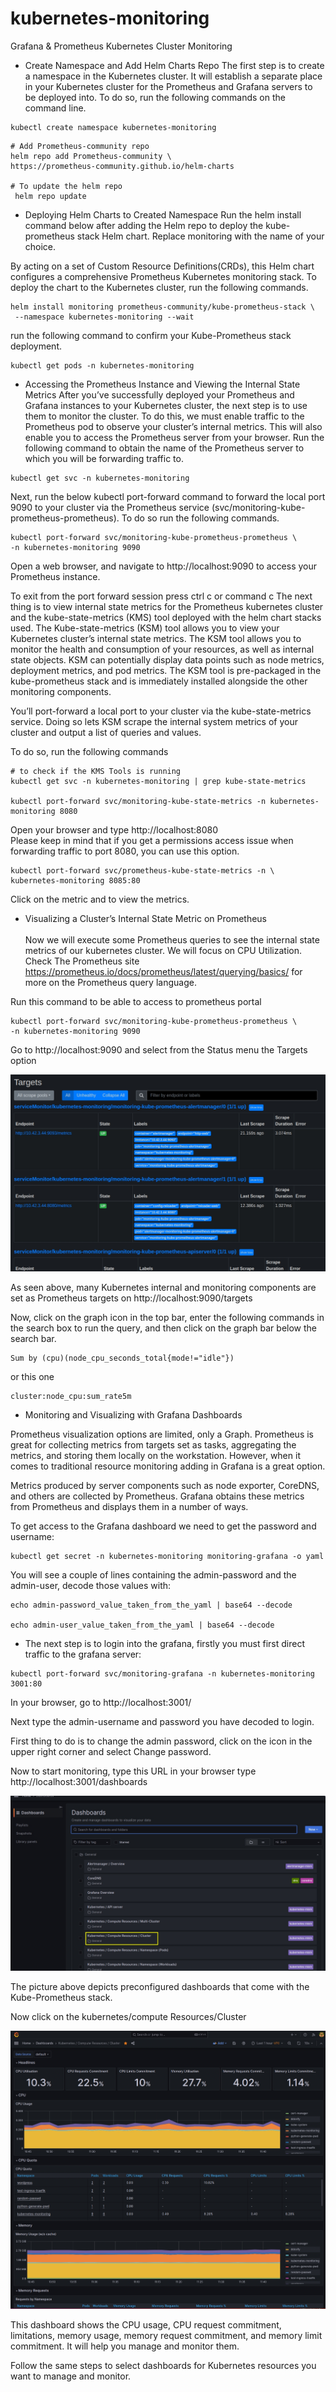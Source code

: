 # kubernetes-monitoring
Grafana &amp; Prometheus Kubernetes Cluster Monitoring

* Create Namespace and Add Helm Charts Repo
The first step is to create a namespace in the Kubernetes cluster. It will establish a separate place in your Kubernetes cluster for the Prometheus and Grafana servers to be deployed into. To do so, run the following commands on the command line.
```bazaar
kubectl create namespace kubernetes-monitoring  
```
```bazaar
# Add Prometheus-community repo
helm repo add Prometheus-community \
https://prometheus-community.github.io/helm-charts

# To update the helm repo 
 helm repo update
```

* Deploying Helm Charts to Created Namespace
Run the helm install command below after adding the Helm repo to deploy the kube-prometheus stack Helm chart. Replace monitoring with the name of your choice.

By acting on a set of Custom Resource Definitions(CRDs), this Helm chart configures a comprehensive Prometheus Kubernetes monitoring stack. To deploy the chart to the Kubernetes cluster, run the following commands.

```bazaar
helm install monitoring prometheus-community/kube-prometheus-stack \
 --namespace kubernetes-monitoring --wait
```

run the following command to confirm your Kube-Prometheus stack deployment.
```bazaar
kubectl get pods -n kubernetes-monitoring
```

* Accessing the Prometheus Instance and Viewing the Internal State Metrics
After you’ve successfully deployed your Prometheus and Grafana instances to your Kubernetes cluster, the next step is to use them to monitor the cluster. To do this, we must enable traffic to the Prometheus pod to observe your cluster’s internal metrics. This will also enable you to access the Prometheus server from your browser. Run the following command to obtain the name of the Prometheus server to which you will be forwarding traffic to.

```bazaar
kubectl get svc -n kubernetes-monitoring
```

Next, run the below kubectl port-forward command to forward the local port 9090 to your cluster via the Prometheus service (svc/monitoring-kube-prometheus-prometheus). To do so run the following commands.

```bazaar
kubectl port-forward svc/monitoring-kube-prometheus-prometheus \
-n kubernetes-monitoring 9090
```

Open a web browser, and navigate to http://localhost:9090 to access your Prometheus instance.

To exit from the port forward session press ctrl c or command c The next thing is to view internal state metrics for the Prometheus kubernetes cluster and the kube-state-metrics (KMS) tool deployed with the helm chart stacks used. The Kube-state-metrics (KSM) tool allows you to view your Kubernetes cluster’s internal state metrics. The KSM tool allows you to monitor the health and consumption of your resources, as well as internal state objects. KSM can potentially display data points such as node metrics, deployment metrics, and pod metrics. The KSM tool is pre-packaged in the kube-prometheus stack and is immediately installed alongside the other monitoring components.

You’ll port-forward a local port to your cluster via the kube-state-metrics service. Doing so lets KSM scrape the internal system metrics of your cluster and output a list of queries and values.

To do so, run the following commands
```bazaar
# to check if the KMS Tools is running 
kubectl get svc -n kubernetes-monitoring | grep kube-state-metrics

kubectl port-forward svc/monitoring-kube-state-metrics -n kubernetes-monitoring 8080 
```

Open your browser and type http://localhost:8080 <br/>
Please keep in mind that if you get a permissions access issue when forwarding traffic to port 8080, you can use this option.
```bazaar
kubectl port-forward svc/prometheus-kube-state-metrics -n \
kubernetes-monitoring 8085:80 
```

Click on the metric and to view the metrics.

* Visualizing a Cluster’s Internal State Metric on Prometheus<br/><br/>
Now we will execute some Prometheus queries to see the internal state metrics of our kubernetes cluster. We will focus on CPU Utilization. Check The Prometheus site https://prometheus.io/docs/prometheus/latest/querying/basics/ for more on the Prometheus query language.

Run this command to be able to access to prometheus portal
```bazaar
kubectl port-forward svc/monitoring-kube-prometheus-prometheus \
-n kubernetes-monitoring 9090
```

Go to http://localhost:9090 and select from the Status menu the Targets option

![](./prometheus-node-exporter-some-endpoints.jpg)

As seen above, many Kubernetes internal and monitoring components are set as Prometheus targets on http://localhost:9090/targets 

Now, click on the graph icon in the top bar, enter the following commands in the search box to run the query, and then click on the graph bar below the search bar.
```bazaar
Sum by (cpu)(node_cpu_seconds_total{mode!="idle"})
```
or this one
```bazaar
cluster:node_cpu:sum_rate5m
```

* Monitoring and Visualizing with Grafana Dashboards

Prometheus visualization options are limited, only a Graph. Prometheus is great for collecting metrics from targets set as tasks, aggregating the metrics, and storing them locally on the workstation. However, when it comes to traditional resource monitoring adding in Grafana is a great option.

Metrics produced by server components such as node exporter, CoreDNS, and others are collected by Prometheus. Grafana obtains these metrics from Prometheus and displays them in a number of ways.

To get access to the Grafana dashboard we need to get the password and username:

```bazaar
kubectl get secret -n kubernetes-monitoring monitoring-grafana -o yaml
```

You will see a couple of lines containing the admin-password and the admin-user, decode those values with:

```bazaar
echo admin-password_value_taken_from_the_yaml | base64 --decode

echo admin-user_value_taken_from_the_yaml | base64 --decode
```

* The next step is to login into the grafana, firstly you must first direct traffic to the grafana server:
```bazaar
kubectl port-forward svc/monitoring-grafana -n kubernetes-monitoring 3001:80
```

In your browser, go to http://localhost:3001/ 

Next type the admin-username and password you have decoded to login.

First thing to do is to change the admin password, click on the icon in the upper right corner and select Change password.

Now to start monitoring, type this URL in your browser type http://localhost:3001/dashboards 

![](./grafana-kubernetes-dashboard.jpg)

The picture above depicts preconfigured dashboards that come with the Kube-Prometheus stack.

Now click on the kubernetes/compute Resources/Cluster

![](./kubernetes-dashboard-details.jpg)

This dashboard shows the CPU usage, CPU request commitment, limitations, memory usage, memory request commitment, and memory limit commitment. It will help you manage and monitor them.

Follow the same steps to select dashboards for Kubernetes resources you want to manage and monitor.
